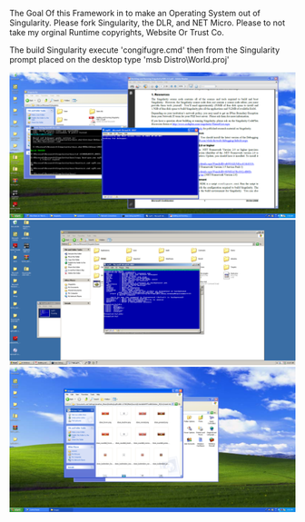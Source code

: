 The Goal Of this Framework in to make an Operating System out of Singularity. Please fork Singularity, the DLR, and NET Micro. Please to not take my orginal Runtime copyrights, Website Or Trust Co.

The build Singularity execute 'congifugre.cmd' then from the Singularity prompt placed on the desktop type 
'msb Distro\World.proj'


![Singularity1](Images/VirtualBox_Windows_XP_Professional_14_06_2022_07_35_59.png)
![Singularity2](Images/VirtualBox_Windows_XP_Professional_14_06_2022_10_07_51.png)
![Singularity3](Images/VirtualBox_Windows_XP_Professional_24_05_2022_16_51_38.png)



